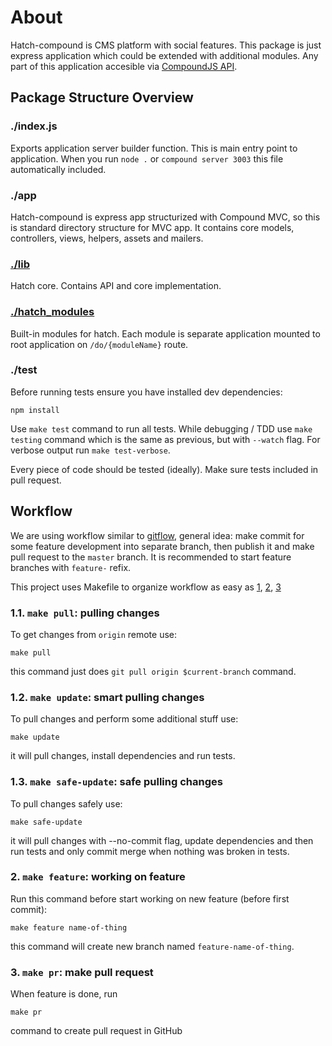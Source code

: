 # About

Hatch-compound is CMS platform with social features. This package is just
express application which could be extended with additional modules. Any part of
this application accesible via [CompoundJS API][compound-api].

## Package Structure Overview

### ./index.js

Exports application server builder function. This is main entry point to
application. When you run `node .` or `compound server 3003` this file
automatically included.

### ./app

Hatch-compound is express app structurized with Compound MVC, so this is
standard directory structure for MVC app. It contains core models, controllers,
views, helpers, assets and mailers.

### [./lib][lib]

Hatch core. Contains API and core implementation.

### [./hatch_modules][modules]

Built-in modules for hatch. Each module is separate application mounted to root
application on `/do/{moduleName}` route.

### ./test

Before running tests ensure you have installed dev dependencies:

    npm install

Use `make test` command to run all tests. While debugging / TDD use `make
testing` command which is the same as previous, but with `--watch` flag. For
verbose output run `make test-verbose`.

Every piece of code should be tested (ideally). Make sure tests included in pull request.

## Workflow

We are using workflow similar to [gitflow][gitflow], general idea: make commit
for some feature development into separate branch, then publish it and make pull
request to the `master` branch. It is recommended to start feature branches with
`feature-` refix.

This project uses Makefile to organize workflow as easy as [1][pull], [2][feature], [3][pr]

### 1.1. `make pull`: pulling changes

To get changes from `origin` remote use:

    make pull

this command just does `git pull origin $current-branch` command.

### 1.2. `make update`: smart pulling changes

To pull changes and perform some additional stuff use:

    make update

it will pull changes, install dependencies and run tests.

### 1.3. `make safe-update`: safe pulling changes

To pull changes safely use:

    make safe-update

it will pull changes with --no-commit flag, update dependencies and then run
tests and only commit merge when nothing was broken in tests.

### 2. `make feature`: working on feature

Run this command before start working on new feature (before first commit):

    make feature name-of-thing

this command will create new branch named `feature-name-of-thing`.

### 3. `make pr`: make pull request

When feature is done, run

    make pr

command to create pull request in GitHub

[lib]: https://github.com/marcusgreenwood/hatch-compound/tree/master/lib
[modules]: https://github.com/marcusgreenwood/hatch-compound/tree/master/hatch_modules
[compound-api]: http://compoundjs.github.com/guides
[gitflow]: http://nvie.com/posts/a-successful-git-branching-model/
[pull]: https://github.com/marcusgreenwood/hatchjs/blob/master/README.md#11-make-pull-pulling-changes
[feature]: https://github.com/marcusgreenwood/hatchjs/blob/master/README.md#2-make-feature-working-on-feature
[pr]: https://github.com/marcusgreenwood/hatchjs/blob/master/README.md#3-make-pr-make-pull-request

